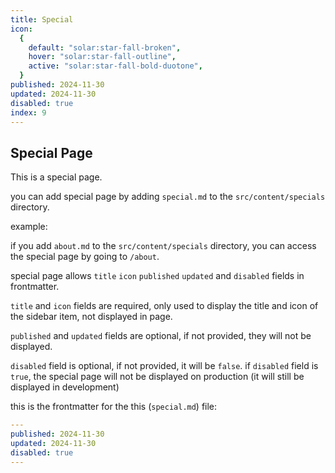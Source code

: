 ```yaml
---
title: Special
icon:
  {
    default: "solar:star-fall-broken",
    hover: "solar:star-fall-outline",
    active: "solar:star-fall-bold-duotone",
  }
published: 2024-11-30
updated: 2024-11-30
disabled: true
index: 9
---
```


## Special Page

This is a special page.

you can add special page by adding `special.md` to the `src/content/specials` directory.

example:

if you add `about.md` to the `src/content/specials` directory, you can access the special page by going to `/about`.

special page allows `title` `icon` `published` `updated` and `disabled` fields in frontmatter.

`title` and `icon` fields are required, only used to display the title and icon of the sidebar item, not displayed in page.

`published` and `updated` fields are optional, if not provided, they will not be displayed.

`disabled` field is optional, if not provided, it will be `false`. if `disabled` field is `true`, the special page will not be displayed on production (it will still be displayed in development)

this is the frontmatter for the this (`special.md`) file:

```yaml
---
published: 2024-11-30
updated: 2024-11-30
disabled: true
---
```
